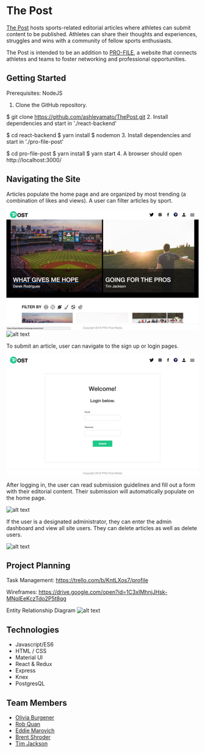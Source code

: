 # The Post

[The Post](https://theprofilepost.herokuapp.com/) hosts sports-related editorial articles where athletes can submit content to be published. Athletes can share their thoughts and experiences, struggles and wins with a community of fellow sports enthusiasts.

The Post is intended to be an addition to [PRO-FILE](http://pro-file.us/#/), a website that connects athletes and teams to foster networking and professional opportunities.

## Getting Started

Prerequisites: NodeJS

1. Clone the GitHub repository.

$ git clone https://github.com/ashleyamato/ThePost.git
2. Install dependencies and start in './react-backend'

$ cd react-backend
$ yarn install
$ nodemon
3. Install dependencies and start in './pro-file-post'

$ cd pro-file-post
$ yarn install
$ yarn start
4. A browser should open http://localhost:3000/

## Navigating the Site

Articles populate the home page and are organized by most trending (a combination of likes and views). A user can filter articles by sport.

![alt text](assets/home.png)
![alt text](assets/filter.png)

To submit an article, user can navigate to the sign up or login pages.

![alt text](assets/login.png)

After logging in, the user can read submission guidelines and fill out a form with their editorial content. Their submission will automatically populate on the home page.

![alt text](images/submit.png)

If the user is a designated administrator, they can enter the admin dashboard and view all site users. They can delete articles as well as delete users.

![alt text](images/admin.png)

## Project Planning

Task Management: https://trello.com/b/KntLXos7/profile

Wireframes: https://drive.google.com/open?id=1C3xIMhnjJHsk-MNqIEeKczTdo2P5t8qg

Entity Relationship Diagram
![alt text](images/erd.png)

## Technologies

* Javascript/ES6
* HTML / CSS
* Material UI
* React & Redux
* Express
* Knex
* PostgresQL

## Team Members
* [Olivia Burgener](https://github.com/oaburgener)
* [Rob Quan](https://github.com/TheRobQ)
* [Eddie Marovich](https://github.com/eddiemarovich)
* [Brent Shroder](https://github.com/Brumpo)
* [Tim Jackson](https://github.com/Mirtau)
